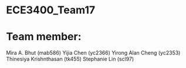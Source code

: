 # ECE3400_Team17

# Team member:
Mira A. Bhut (mab586)
Yijia Chen (yc2366)
Yirong Alan Cheng (yc2353)
Thinesiya Krishnthasan (tk455)
Stephanie Lin (scl97)



